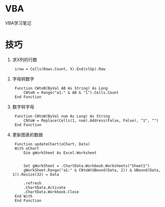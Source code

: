 # VBA
VBA学习笔记


# 技巧

1. 求X列的行数
    
        irow = Cells(Rows.Count, X).End(xlUp).Row 

2. 字母转数字

        Function CWtoN(ByVal AB As String) As Long
            CWtoN = Range("a1:" & AB & "1").Cells.Count
        End Function

3. 数字转字母

        Function CNtoW(ByVal num As Long) As String
            CNtoW = Replace(Cells(1, num).Address(False, False), "1", "")
        End Function
4. 更新图表的数据

        Function updateChart(oChart, Data)
        With oChart
            Dim gWorkSheet As Excel.Worksheet

                
            Set gWorkSheet = .ChartData.Workbook.Worksheets("Sheet1")
            gWorkSheet.Range("a1:" & CNtoW(UBound(Data, 2)) & UBound(Data, 1)).Resize(32) = Data
            
            .refresh
            .ChartData.Activate
            .ChartData.Workbook.Close
        End With
        End Function

        